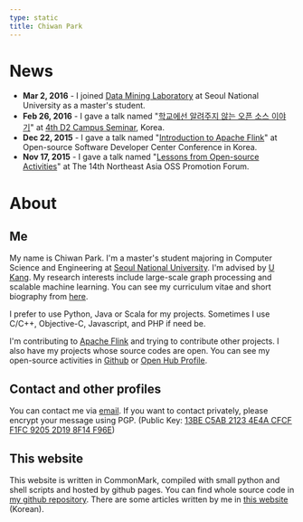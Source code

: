 ```yaml
---
type: static
title: Chiwan Park
---
```


# News

* **Mar 2, 2016** - I joined [Data Mining Laboratory](http://datalab.snu.ac.kr) at Seoul National University as a master's student.
* **Feb 26, 2016** - I gave a talk named "[학교에선 알려주지 않는 오픈 소스 이야기](http://j.mp/d2-campus-seminar-4th-park)" at [4th D2 Campus Seminar](http://d2.naver.com/news/2137145), Korea.
* **Dec 22, 2015** - I gave a talk named "[Introduction to Apache Flink](http://j.mp/ossdevconf-2015-park)" at Open-source Software Developer Center Conference in Korea.
* **Nov 17, 2015** - I gave a talk named "[Lessons from Open-source Activities](http://j.mp/cjkossforum-2015-park)" at The 14th Northeast Asia OSS Promotion Forum.

# About

## Me

My name is Chiwan Park. I'm a master's student majoring in Computer Science and Engineering at [Seoul National University](http://en.snu.ac.kr/). I'm advised by [U Kang](http://datalab.snu.ac.kr/~ukang). My research interests include large-scale graph processing and scalable machine learning. You can see my curriculum vitae and short biography from [here](/curriculum-vitae.html).

I prefer to use Python, Java or Scala for my projects. Sometimes I use C/C++, Objective-C, Javascript, and PHP if need be.

I'm contributing to [Apache Flink](http://flink.apache.org) and trying to contribute other projects. I also have my projects whose source codes are open. You can see my open-source activities in [Github](https://github.com/chiwanpark) or [Open Hub Profile](https://www.openhub.net/accounts/chiwanpark).

## Contact and other profiles

You can contact me via [email](http://www.google.com/recaptcha/mailhide/d?k=01zdK04x7A3jyfFdz2qu8eLQ==&c=snsdlvUXCQklJ8Ni_YyX6t5Th2n07aWoHpGBpW8JY5k=). If you want to contact privately, please encrypt your message using PGP. (Public Key: [13BE C5AB 2123 4E4A CFCF F1FC 9205 2D19 8F14 F96E](https://keybase.io/chiwanpark/key.asc))

## This website

This website is written in CommonMark, compiled with small python and shell scripts and hosted by github pages. You can find whole source code in [my github repository](http://github.com/chiwanpark/chiwanpark.github.io). There are some articles written by me in [this website](/articles/) (Korean).
